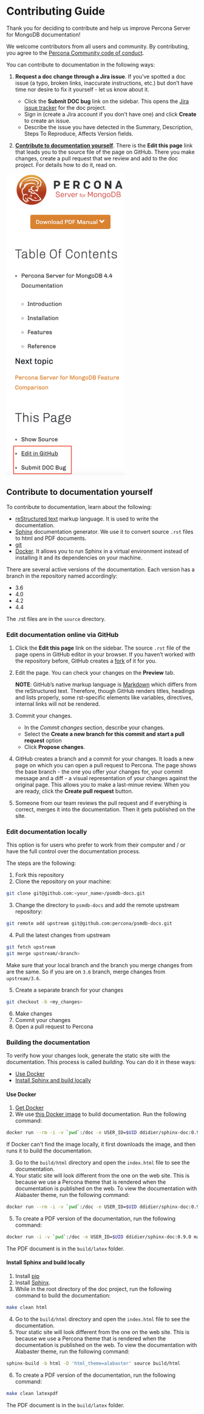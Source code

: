 # Contributing Guide

Thank you for deciding to contribute and help us improve Percona Server for MongoDB documentation!

We welcome contributors from all users and community. By contributing, you agree to the [Percona Community code of conduct](https://github.com/percona/community/blob/main/content/contribute/coc.md).

You can contribute to documentation in the following ways:

1. **Request a doc change through a Jira issue**. If you’ve spotted a doc issue (a typo, broken links, inaccurate instructions, etc.) but don’t have time nor desire to fix it yourself - let us know about it.

	- Click the **Submit DOC bug** link on the sidebar. This opens the [Jira issue tracker](https://jira.percona.com/projects/PSMDB/issues) for the doc project.
	- Sign in (create a Jira account if you don’t have one) and click **Create** to create an issue.
	- Describe the issue you have detected in the Summary, Description, Steps To Reproduce, Affects Version fields.

2. **[Contribute to documentation yourself](#contribute-to-documentation-yourself)**. There is the **Edit this page** link that leads you to the source file of the page on GitHub. There you make changes, create a pull request that we review and add to the doc project. For details how to do it, read on.

![PSMDB links](source/_static/images/PSMDB_links.png)

## Contribute to documentation yourself

To contribute to documentation, learn about the following:
- [reStructured text](https://www.sphinx-doc.org/en/master/usage/restructuredtext/basics.html) markup language. It is used to write the documentation.
- [Sphinx](https://www.sphinx-doc.org/en/master/usage/quickstart.html) documentation generator. We use it to convert source ``.rst`` files to html and PDF documents.
- [git](https://git-scm.com/)
- [Docker](https://docs.docker.com/get-docker/). It allows you to run Sphinx in a virtual environment instead of installing it and its dependencies on your machine.

There are several active versions of the documentation. Each version has a branch in the repository named accordingly:
- 3.6
- 4.0
- 4.2
- 4.4

The .rst files are in the ``source`` directory. 

### Edit documentation online via GitHub

1. Click the **Edit this page** link on the sidebar. The source ``.rst`` file of the page opens in GitHub editor in your browser. If you haven’t worked with the repository before, GitHub creates a [fork](https://docs.github.com/en/github/getting-started-with-github/fork-a-repo) of it for you.

2. Edit the page. You can check your changes on the **Preview** tab.

   **NOTE**: GitHub’s native markup language is [Markdown](https://daringfireball.net/projects/markdown/) which differs from the reStructured text. Therefore, though GitHub renders titles, headings and lists properly, some rst-specific elements like variables, directives, internal links will not be rendered.

3. Commit your changes.

	 - In the *Commit changes* section, describe your changes.
	 - Select the **Create a new branch for this commit and start a pull request** option
	 - Click **Propose changes**.

4. GitHub creates a branch and a commit for your changes. It loads a new page on which you can open a pull request to Percona. The page shows the base branch - the one you offer your changes for, your commit message and a diff - a visual representation of your changes against the original page.  This allows you to make a last-minue review. When you are ready, click the **Create pull request** button.
5. Someone from our team reviews the pull request and if everything is correct, merges it into the documentation. Then it gets published on the site.

### Edit documentation locally

This option is for users who prefer to work from their computer and / or have the full control over the documentation process.

The steps are the following:

1. Fork this repository
2. Clone the repository on your machine:

```sh
git clone git@github.com:<your_name>/psmdb-docs.git
```

3. Change the directory to ``psmdb-docs`` and add the remote upstream repository:

```sh
git remote add upstream git@github.com:percona/psmdb-docs.git
```

4. Pull the latest changes from upstream

```sh
git fetch upstream
git merge upstream/<branch>
```
Make sure that your local branch and the branch you merge changes from are the same. So if you are on ``3.6`` branch, merge changes from ``upstream/3.6``.

5. Create a separate branch for your changes

```sh
git checkout -b <my_changes>
```

6. Make changes
7. Commit your changes
8. Open a pull request to Percona

### Building the documentation

To verify how your changes look, generate the static site with the documentation. This process is called *building*. You can do it in these ways:
- [Use Docker](#use-docker)
- [Install Sphinx and build locally](#install-sphinx-and-build-locally)

#### Use Docker

1. [Get Docker](https://docs.docker.com/get-docker/)
2. We use [this Docker image](https://hub.docker.com/r/ddidier/sphinx-doc) to build documentation. Run the following command:

```sh
docker run --rm -i -v `pwd`:/doc -e USER_ID=$UID ddidier/sphinx-doc:0.9.0 make clean html
```
   If Docker can't find the image locally, it first downloads the image, and then runs it to build the documentation.

3. Go to the ``build/html`` directory and open the ``index.html`` file to see the documentation.
4. Your static site will look different from the one on the web site. This is because we use a Percona theme that is rendered when the documentation is published on the web. To view the documentation with Alabaster theme, run the following command:

```sh
docker run --rm -i -v `pwd`:/doc -e USER_ID=$UID ddidier/sphinx-doc:0.9.0 sphinx-build -b html -D 'html_theme=alabaster' source build/html
```

5. To create a PDF version of the documentation, run the following command:

```sh
docker run -i -v `pwd`:/doc -e USER_ID=$UID ddidier/sphinx-doc:0.9.0 make clean latex && docker run -i -v `pwd`:/doc -e USER_ID=$UID ddidier/sphinx-doc:0.9.0 make clean latexpdf
```

The PDF document is in the ``build/latex`` folder.

#### Install Sphinx and build locally

1. Install [pip](https://pip.pypa.io/en/stable/installing/)
2. Install [Sphinx](https://www.sphinx-doc.org/en/master/usage/installation.html).
3. While in the root directory of the doc project, run the following command to build the documentation:

```sh
make clean html
```
4. Go to the ``build/html`` directory and open the ``index.html`` file to see the documentation.
5. Your static site will look different from the one on the web site. This is because we use a Percona theme that is rendered when the documentation is published on the web. To view the documentation with Alabaster theme, run the following command:

```sh
sphinx-build -b html -D 'html_theme=alabaster' source build/html
```
6. To create a PDF version of the documentation, run the following command:

```sh
make clean latexpdf
```

The PDF document is in the ``build/latex`` folder.
